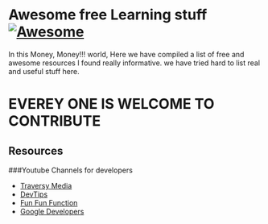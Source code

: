 # Awesome free Learning stuff [![Awesome](https://cdn.rawgit.com/sindresorhus/awesome/d7305f38d29fed78fa85652e3a63e154dd8e8829/media/badge.svg)](https://github.com/sindresorhus/awesome)

In this Money, Money!!! world, Here we have compiled a list of free and awesome resources I found really informative. we have tried hard to list real and useful stuff here. 

# EVEREY ONE IS WELCOME TO CONTRIBUTE

Resources
---------

###Youtube Channels for developers 
- [Traversy Media](https://www.youtube.com/channel/UC29ju8bIPH5as8OGnQzwJyA)
- [DevTips](https://www.youtube.com/user/DevTipsForDesigners)
- [Fun Fun Function](https://www.youtube.com/channel/UCO1cgjhGzsSYb1rsB4bFe4Q)
- [Google Developers](https://www.youtube.com/user/GoogleDevelopers)
